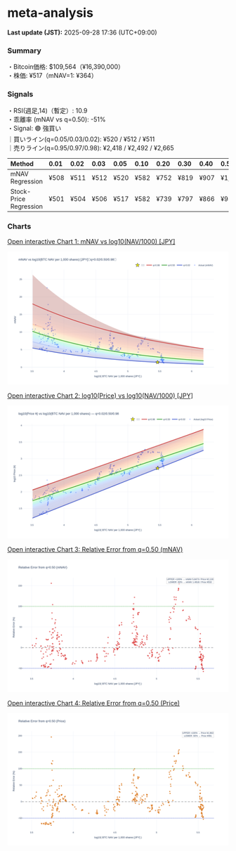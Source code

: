 # meta-analysis


<!--REPORT:START-->
**Last update (JST):** 2025-09-28 17:36 (UTC+09:00)

### Summary
・Bitcoin価格: $109,564（¥16,390,000）  
・株価: ¥517（mNAV=1: ¥364）

### Signals
・RSI(週足,14)（暫定）: 10.9  
・乖離率 (mNAV vs q=0.50): -51%  
・Signal: 🟣 強買い  
｜買いライン(q=0.05/0.03/0.02): ¥520 / ¥512 / ¥511  
｜売りライン(q=0.95/0.97/0.98): ¥2,418 / ¥2,492 / ¥2,665

| Method                 | 0.01   | 0.02   | 0.03   | 0.05   | 0.10   | 0.20   | 0.30   | 0.40   | 0.50   | 0.60   | 0.70   | 0.80   | 0.90   | 0.95   | 0.97   | 0.98   | 0.99   |
|:-----------------------|:-------|:-------|:-------|:-------|:-------|:-------|:-------|:-------|:-------|:-------|:-------|:-------|:-------|:-------|:-------|:-------|:-------|
| mNAV Regression        | ¥508   | ¥511   | ¥512   | ¥520   | ¥582   | ¥752   | ¥819   | ¥907   | ¥1,065 | ¥1,220 | ¥1,333 | ¥1,681 | ¥2,184 | ¥2,418 | ¥2,492 | ¥2,665 | ¥2,649 |
| Stock-Price Regression | ¥501   | ¥504   | ¥506   | ¥517   | ¥582   | ¥739   | ¥797   | ¥866   | ¥981   | ¥1,083 | ¥1,238 | ¥1,606 | ¥2,013 | ¥2,256 | ¥2,250 | ¥2,453 | ¥2,469 |

### Charts
[Open interactive Chart 1: mNAV vs log10(NAV/1000) [JPY]](https://tkzm240.github.io/meta-analysis/fig1.html)

![fig1](assets/fig1.png)

[Open interactive Chart 2: log10(Price) vs log10(NAV/1000) [JPY]](https://tkzm240.github.io/meta-analysis/fig2.html)

![fig2](assets/fig2.png)

[Open interactive Chart 3: Relative Error from q=0.50 (mNAV)](https://tkzm240.github.io/meta-analysis/fig3.html)

![fig3](assets/fig3.png)

[Open interactive Chart 4: Relative Error from q=0.50 (Price)](https://tkzm240.github.io/meta-analysis/fig4.html)

![fig4](assets/fig4.png)
<!--REPORT:END-->
